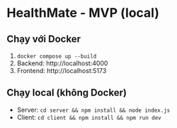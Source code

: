 # HealthMate - MVP (local)

## Chạy với Docker
1. `docker compose up --build`
2. Backend: http://localhost:4000
3. Frontend: http://localhost:5173

## Chạy local (không Docker)
- Server: `cd server && npm install && node index.js`
- Client: `cd client && npm install && npm run dev`
